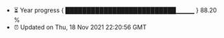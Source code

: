 - ⏳ Year progress { ██████████████████████████▁▁▁▁ } 88.20 %
- ⏰ Updated on Thu, 18 Nov 2021 22:20:56 GMT

